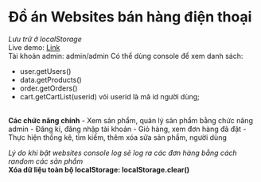# Đồ án Websites bán hàng điện thoại
<i>Lưu trữ ở localStorage</i><br>
Live demo: <a href="https://huykhaduy.github.io">Link</a><br>
Tài khoản admin: admin/admin
Có thể dùng console để xem danh sách:
  + user.getUsers()
  + data.getProducts()
  + order.getOrders()
  + cart.getCartList(userid) vói userid là mã id người dùng;
 <br>
<b>Các chức năng chính</b>
- Xem sản phẩm, quản lý sản phẩm bằng chức năng admin
- Đăng kí, đăng nhập tài khoản
- Giỏ hàng, xem đơn hàng đã đặt
- Thực hiện thống kê, tìm kiếm, thêm xóa sửa sản phẩm, người dùng

<i> Lý do khi bật websites console log sẽ log ra các đơn hàng bằng cách random các sản phẩm </i><br>
 <b> Xóa dữ liệu toàn bộ localStorage: localStorage.clear()</b>


